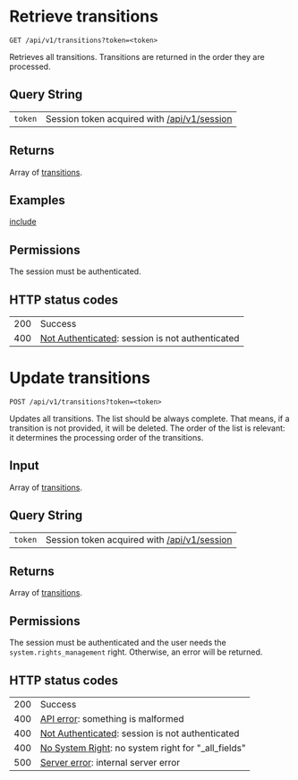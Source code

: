 # Retrieve transitions

    GET /api/v1/transitions?token=<token>

Retrieves all transitions. Transitions are returned in the order they are processed.

## Query String

|   |   |
|---|---|
| `token` | Session token acquired with [/api/v1/session](/technical/api/session/session.md) |

## Returns

Array of [transitions](/technical/types/transition/transition.md).

## Examples


[include](./get.json)


## Permissions

The session must be authenticated.

## HTTP status codes

|   |   |
|---|---|
| 200 | Success |
| 400 | [Not Authenticated](/technical/errors/errors.md#not_authenticated): session is not authenticated |





# Update transitions

    POST /api/v1/transitions?token=<token>

Updates all transitions. The list should be always complete. That means, if a transition
is not provided, it will be deleted. The order of the list is relevant: it determines the
processing order of the transitions.

## Input

Array of [transitions](/technical/types/transition/transition.md).

## Query String

|   |   |
|---|---|
| `token` | Session token acquired with [/api/v1/session](/technical/api/session/session.md) |

## Returns

Array of [transitions](/technical/types/transition/transition.md).

## Permissions

The session must be authenticated and the user needs the `system.rights_management` right.
Otherwise, an error will be returned.

## HTTP status codes

|   |   |
|---|---|
| 200 | Success |
| 400 | [API error](/technical/errors/errors.md#api_error): something is malformed |
| 400 | [Not Authenticated](/technical/errors/errors.md#not_authenticated): session is not authenticated |
| 400 | [No System Right](/technical/errors/errors.md#no_system_right): no system right for "\_all\_fields" |
| 500 | [Server error](/technical/errors/errors.md#server_error): internal server error |
